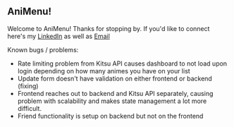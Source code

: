 ## AniMenu!

Welcome to AniMenu! Thanks for stopping by. If you'd like to connect here's my [LinkedIn](https://www.linkedin.com/in/michaelquintdev/) as well as [Email](mailto:michaelquintdev@gmail.com)

Known bugs / problems:
 - Rate limiting problem from Kitsu API causes dashboard to not load upon login depending on how many animes you have on your list
 - Update form doesn't have validation on either frontend or backend (fixing)
 - Frontend reaches out to backend and Kitsu API separately, causing problem with scalability and makes state management a lot more difficult. 
 - Friend functionality is setup on backend but not on the frontend
